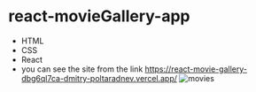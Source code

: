 # react-movieGallery-app
- HTML
- CSS
- React
- you can see the site from the link https://react-movie-gallery-dbg6ql7ca-dmitry-poltaradnev.vercel.app/
![movies](https://github.com/Dmitry-Poltaradnev/react-movieGallery-app/assets/69635151/5f9cc726-f71b-4f25-b93e-9b022c55ba4d)


